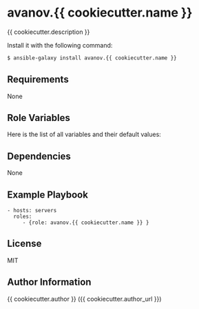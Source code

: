 avanov.{{ cookiecutter.name }}
==============================

{{ cookiecutter.description }}

Install it with the following command:

```bash
$ ansible-galaxy install avanov.{{ cookiecutter.name }}
```

Requirements
------------

None

Role Variables
--------------

Here is the list of all variables and their default values:



Dependencies
------------

None

Example Playbook
-------------------------

    - hosts: servers
      roles:
         - {role: avanov.{{ cookiecutter.name }} }

License
-------

MIT

Author Information
------------------

{{ cookiecutter.author }} ({{ cookiecutter.author_url }})

